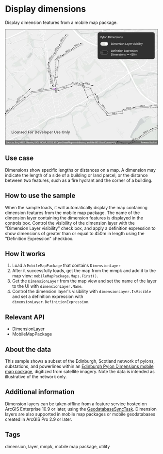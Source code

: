 # Display dimensions

Display dimension features from a mobile map package.

![Image showing the Display Dimensions sample](displaydimensions.jpg)

## Use case

Dimensions show specific lengths or distances on a map. A dimension may indicate the length of a side of a building or land parcel, or the distance between two features, such as a fire hydrant and the corner of a building.

## How to use the sample

When the sample loads, it will automatically display the map containing dimension features from the mobile map package. The name of the dimension layer containing the dimension features is displayed in the controls box. Control the visibility of the dimension layer with the "Dimension Layer visibility" check box, and apply a definition expression to show dimensions of greater than or equal to 450m in length using the "Definition Expression" checkbox.

## How it works

1. Load a `MobileMapPackage` that contains `DimensionLayer`
2. After it successfully loads, get the map from the mmpk and add it to the map view: `mobileMapPackage.Maps.First()`.
3. Get the `DimensionLayer` from the map view and set the name of the layer to the UI with `dimensionLayer.Name`.
4. Control the dimension layer's visibility with `dimensionLayer.IsVisible` and set a definition expression with `dimensionLayer.DefinitionExpression`.

## Relevant API

* DimensionLayer
* MobileMapPackage

## About the data

This sample shows a subset of the Edinburgh, Scotland network of pylons, substations, and powerlines within an [Edinburgh Pylon Dimensions mobile map package](https://arcgis.com/home/item.html?id=f5ff6f5556a945bca87ca513b8729a1e), digitized from satellite imagery. Note the data is intended as illustrative of the network only.

## Additional information

Dimension layers can be taken offline from a feature service hosted on ArcGIS Enterprise 10.9 or later, using the [GeodatabaseSyncTask](https://developers.arcgis.com/net/api-reference/api/net/Esri.ArcGISRuntime/Esri.ArcGISRuntime.Tasks.Offline.GeodatabaseSyncTask.html). Dimension layers are also supported in mobile map packages or mobile geodatabases created in ArcGIS Pro 2.9 or later.

## Tags

dimension, layer, mmpk, mobile map package, utility